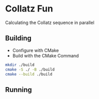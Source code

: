 # Collatz Fun

Calculating the Collatz sequence in parallel

## Building

- Configure with CMake
- Build with the CMake Command

```bash
mkdir ./build
cmake -S ./ -B ./build
cmake --build ./build
```

## Running
